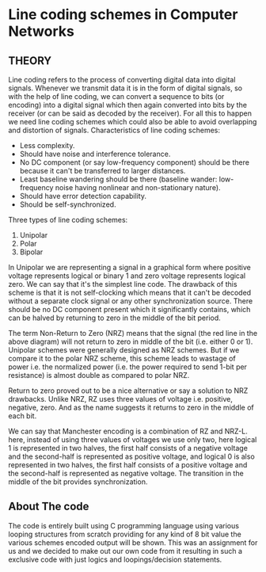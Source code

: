 # Line coding schemes in Computer Networks
## THEORY
Line coding refers to the process of converting digital data into digital signals. Whenever we transmit data it is in the form of digital signals, so with the help of line coding, we can convert a sequence to bits (or encoding) into a digital signal which then again converted into bits by the receiver (or can be said as decoded by the receiver). For all this to happen we need line coding schemes which could also be able to avoid overlapping and distortion of signals.
Characteristics of line coding schemes:
* Less complexity.
* Should have noise and interference tolerance.
* No DC component (or say low-frequency component) should be there because it can't be transferred to larger distances.
* Least baseline wandering should be there (baseline wander: low-frequency noise having nonlinear and non-stationary nature).
* Should have error detection capability.
* Should be self-synchronized.

Three types of line coding schemes:
1.	Unipolar
2.	Polar
3.	Bipolar

In Unipolar we are representing a signal in a graphical form where positive voltage represents logical or binary 1 and zero voltage represents logical zero. We can say that it's the simplest line code. The drawback of this scheme is that it is not self-clocking which means that it can't be decoded without a separate clock signal or any other synchronization source. There should be no DC component present which it significantly contains, which can be halved by returning to zero in the middle of the bit period.

The term Non-Return to Zero (NRZ) means that the signal (the red line in the above diagram) will not return to zero in middle of the bit (i.e. either 0 or 1). Unipolar schemes were generally designed as NRZ schemes. But if we compare it to the polar NRZ scheme, this scheme leads to wastage of power i.e. the normalized power (i.e. the power required to send 1-bit per resistance) is almost double as compared to polar NRZ.

Return to zero proved out to be a nice alternative or say a solution to NRZ drawbacks. Unlike NRZ, RZ uses three values of voltage i.e. positive, negative, zero. And as the name suggests it returns to zero in the middle of each bit.

We can say that Manchester encoding is a combination of RZ and NRZ-L. here, instead of using three values of voltages we use only two, here logical 1 is represented in two halves, the first half consists of a negative voltage and the second-half is represented as positive voltage, and logical 0 is also represented in two halves, the first half consists of a positive voltage and the second-half is represented as negative voltage. The transition in the middle of the bit provides synchronization.

## About The code
The code is entirely built using C programming language using various looping structures from scratch providing for any kind of 8 bit value the various schemes encoded output will be shown.
This was an assignment for us and we decided to make out our own code from it resulting in such a exclusive code with just logics and loopings/decision statements.
